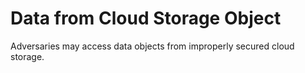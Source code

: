 # Data from Cloud Storage Object

Adversaries may access data objects from improperly secured cloud storage.